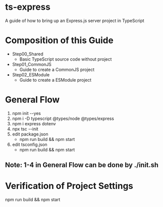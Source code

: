 # ts-express
A guide of how to bring up an Express.js server project in TypeScript


# Composition of this Guide
 - Step00_Shared
   - Basic TypeScript source code without project
 - Step01_CommonJS
   - Guide to create a CommonJS project
 - Step02_ESModule
   - Guide to create a ESModule project


# General Flow
1. npm init --yes
2. npm i -D typescript @types/node @types/express
3. npm i express dotenv
4. npx tsc --init
5. edit package.json
   - npm run build && npm start
6. edit tsconfig.json
   - npm run build && npm start
## Note: 1-4 in General Flow can be done by ./init.sh

# Verification of Project Settings
npm run build && npm start

